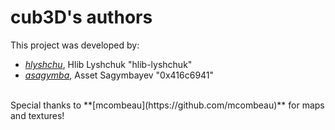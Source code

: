 # cub3D's authors
This project was developed by:
<br>
<ul>
    <li><i><a href="https://github.com/hlib-lyshchuk">hlyshchu</a></i>, Hlib Lyshchuk "hlib-lyshchuk"</li>
    <li><i><a href="https://github.com/0x416c6941">asagymba</a></i>, Asset Sagymbayev "0x416c6941"</li>
</ul>
<br>
Special thanks to **[mcombeau](https://github.com/mcombeau)**
for maps and textures!
